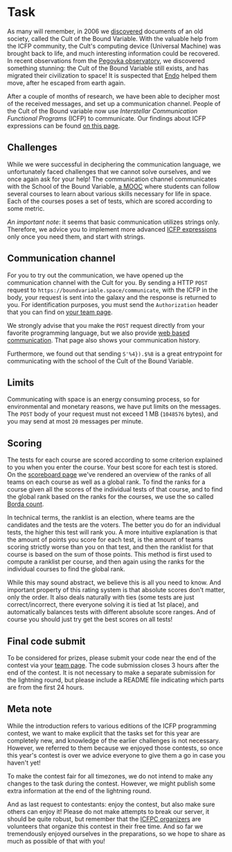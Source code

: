 # Task

As many will remember, in 2006 we [discovered](http://www.boundvariable.org/task.shtml) documents of an old society, called the Cult of the Bound Variable. With the valuable help from the ICFP community, the Cult's computing device (Universal Machine) was brought back to life, and much interesting information could be recovered. In recent observations from the [Pegovka observatory](https://icfpcontest2020.github.io/), we discovered something stunning: the Cult of the Bound Variable still exists, and has migrated their civilization to space! It is suspected that [Endo](https://save-endo.cs.uu.nl/) helped them move, after he escaped from earth again.

After a couple of months of research, we have been able to decipher most of the received messages, and set up a communication channel. People of the Cult of the Bound variable now use _Interstellar Communication Functional Programs_ (ICFP) to communicate. Our findings about ICFP expressions can be found [on this page](icfp.html).

## Challenges

While we were successful in deciphering the communication language, we unfortunately faced challenges that we cannot solve ourselves, and we once again ask for your help! The communication channel communicates with the School of the Bound Variable, [a MOOC](https://en.wikipedia.org/wiki/Massive_open_online_course) where students can follow several courses to learn about various skills necessary for life in space. Each of the courses poses a set of tests, which are scored according to some metric.

*An important note*: it seems that basic communication utilizes strings only. Therefore, we advice you to implement more advanced [ICFP expressions](icfp.html) only once you need them, and start with strings.

## Communication channel

For you to try out the communication, we have opened up the communication channel with the Cult for you. By sending a HTTP `POST` request to `https://boundvariable.space/communicate`, with the ICFP in the body, your request is sent into the galaxy and the response is returned to you. For identification purposes, you must send the `Authorization` header that you can find on [your team page](team.html).

We strongly advise that you make the `POST` request directly from your favorite programming language, but we also provide [web based communication](communicate.html). That page also shows your communication history.

Furthermore, we found out that sending `S'%4}).$%8` is a great entrypoint for communicating with the school of the Cult of the Bound Variable.

## Limits

Communicating with space is an energy consuming process, so for environmental and monetary reasons, we have put limits on the messages. The `POST` body of your request must not exceed 1 MB (`1048576` bytes), and you may send at most `20` messages per minute.

## Scoring

The tests for each course are scored according to some criterion explained to you when you enter the course. Your best score for each test is stored. On the [scoreboard page](scoreboard.html) we've rendered an overview of the ranks of all teams on each course as well as a global rank. To find the ranks for a course given all the scores of the individual tests of that course, and to find the global rank based on the ranks for the courses, we use the so called [Borda count](https://en.wikipedia.org/wiki/Borda_count).

In technical terms, the ranklist is an election, where teams are the candidates and the tests are the voters. The better you do for an individual tests, the higher this test will rank you. A more intuitive explanation is that the amount of points you score for each test, is the amount of teams scoring strictly worse than you on that test, and then the ranklist for that course is based on the sum of those points. This method is first used to compute a ranklist per course, and then again using the ranks for the individual courses to find the global rank.

While this may sound abstract, we believe this is all you need to know. And important property of this rating system is that absolute scores don't matter, only the order. It also deals naturally with ties (some tests are just correct/incorrect, there everyone solving it is tied at 1st place), and automatically balances tests with different absolute score ranges. And of course you should just try get the best scores on all tests!

## Final code submit

To be considered for prizes, please submit your code near the end of the contest via your [team page](team.html). The code submission closes 3 hours after the end of the contest. It is not necessary to make a separate submission for the lightning round, but please include a README file indicating which parts are from the first 24 hours.

## Meta note

While the introduction refers to various editions of the ICFP programming contest, we want to make explicit that the tasks set for this year are completely new, and knowledge of the earlier challenges is not necessary. However, we referred to them because we enjoyed those contests, so once this year's contest is over we advice everyone to give them a go in case you haven't yet!

To make the contest fair for all timezones, we do not intend to make any changes to the task during the contest. However, we might publish some extra information at the end of the lightning round.

And as last request to contestants: enjoy the contest, but also make sure others can enjoy it! Please do not make attempts to break our server, it should be quite robust, but remember that the [ICFPC organizers](contact.html) are volunteers that organize this contest in their free time. And so far we tremendously enjoyed ourselves in the preparations, so we hope to share as much as possible of that with you!
